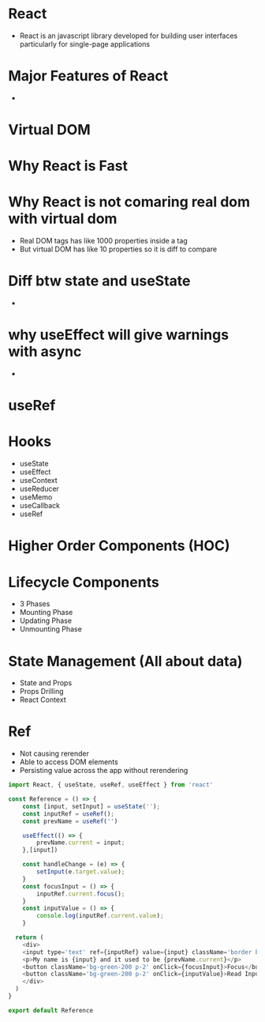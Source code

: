 # React
- React is an javascript library developed for building user interfaces particularly for single-page applications

# Major Features of React 
-

# Virtual DOM

# Why React is Fast

# Why React is not comaring real dom with virtual dom
- Real DOM tags has like 1000 properties inside a tag
- But virtual DOM has like 10 properties so it is diff to compare

# Diff btw state and useState
- 

# why useEffect will give warnings with async
- 

# useRef

# Hooks
- useState
- useEffect
- useContext
- useReducer
- useMemo
- useCallback
- useRef

# Higher Order Components (HOC)

# Lifecycle Components
- 3 Phases
- Mounting Phase
- Updating Phase
- Unmounting Phase

# State Management (All about data)
- State and Props
- Props Drilling
- React Context 


# Ref
- Not causing rerender
- Able to access DOM elements
- Persisting value across the app without rerendering

```js
import React, { useState, useRef, useEffect } from 'react'

const Reference = () => {
    const [input, setInput] = useState('');
    const inputRef = useRef();
    const prevName = useRef('')

    useEffect(() => {
        prevName.current = input;
    },[input])

    const handleChange = (e) => {
        setInput(e.target.value);
    }
    const focusInput = () => {
        inputRef.current.focus();
    }
    const inputValue = () => {
        console.log(inputRef.current.value);
    }

  return (
    <div>
    <input type='text' ref={inputRef} value={input} className='border border-black py-2 px-10' onChange={handleChange} />
    <p>My name is {input} and it used to be {prevName.current}</p>
    <button className='bg-green-200 p-2' onClick={focusInput}>Focus</button>
    <button className='bg-green-200 p-2' onClick={inputValue}>Read Input Value</button>
    </div>
  )
}

export default Reference
```
